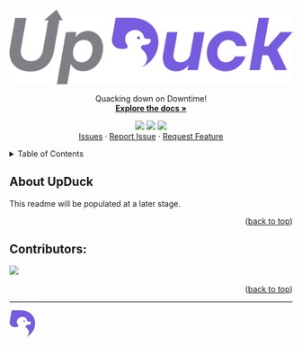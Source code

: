 <!--
######################################
#   _   _ ___ ___  _   _  ___ _  __  #
#  | | | | _ \   \| | | |/ __| |/ /  #
#  | |_| |  _/ |) | |_| | (__| ' <   #
#   \___/|_| |___/ \___/ \___|_|\_\  #
#                                    #
######################################
# ╔════════════════════════════════╗ #
# ║   Quacking Down on Downtime!   ║ #
# ╚════════════════════════════════╝ #
######################################
-->
<a id="readme-top"></a>
<!-- PROJECT LOGO -->
<br />
<div align="center">
  <a href="https://upduck.io">
    <picture>
      <source media="(prefers-color-scheme: dark)" srcset="assets/logo-dark.png">
      <source media="(prefers-color-scheme: light)"srcset="assets/logo-light.png">
      <img alt="UpDuck Logo" src="assets/logo-light.png">
    </picture>
  </a>
  <p align="center">
    Quacking down on Downtime!
    <br />
    <a href="https://docs.upduck.io"><strong>Explore the docs »</strong></a>
    <br />
    <div align="center">
      <a href="https://github.com/FlockSuite/UpDuck/graphs/contributors"><img src="https://img.shields.io/github/contributors/FlockSuite/UpDuck.svg?style=for-the-badge" /></a>
      <a href="https://github.com/FlockSuite/UpDuck/issues"><img src="https://img.shields.io/github/issues/FlockSuite/UpDuck/issues.svg?style=for-the-badge" /></a>
      <a href="https://github.com/FlockSuite/UpDuck/stargazers"><img src="https://img.shields.io/github/stars/FlockSuite/UpDuck.svg?style=for-the-badge"/></a>
    </div>
    <a href="https://github.com/FlockSuite/UpDuck/issues">Issues</a>
    &middot;
    <a href="https://github.com/FlockSuite/UpDuck/issues/new?template=bug_report.yml">Report Issue</a>
    &middot;
    <a href="https://github.com/FlockSuite/UpDuck/issues/new?template=feature_request.yml">Request Feature</a>
  </p>
</div>



<!-- TABLE OF CONTENTS -->
<details>
  <summary>Table of Contents</summary>
  <ol>
    <li>
      <a href="#about-the-project">About UpDuck</a>
    </li>
    <!-- <li>
      <a href="#getting-started">Getting Started</a>
      <ul>
        <li><a href="#prerequisites">Prerequisites</a></li>
        <li><a href="#installation">Installation</a></li>
      </ul>
    </li>
    <li><a href="#usage">Usage</a></li>
    <li><a href="#roadmap">Roadmap</a></li>
    <li><a href="#contributing">Contributing</a></li>
    <li><a href="#license">License</a></li>
    <li><a href="#contact">Contact</a></li>
    <li><a href="#acknowledgments">Acknowledgments</a></li> -->
  </ol>
</details>


## About UpDuck
This readme will be populated at a later stage.

<p align="right">(<a href="#readme-top">back to top</a>)</p>

<!-- ### Features (not limited to:)
- Monitoring
- Alerting (Alert/status integrations)
-  -->



<!-- GETTING STARTED -->
<!-- ## Getting Started

This is an example of how you may give instructions on setting up your project locally.
To get a local copy up and running follow these simple example steps. -->

<!-- ### Prerequisites

This is an example of how to list things you need to use the software and how to install them.
* npm
  ```sh
  npm install npm@latest -g
  ``` -->
<!-- 
### Installation

_Below is an example of how you can instruct your audience on installing and setting up your app. This template doesn't rely on any external dependencies or services._

1. Get a free API Key at [https://example.com](https://example.com)
2. Clone the repo
   ```sh
   git clone https://github.com/github_username/repo_name.git
   ```
3. Install NPM packages
   ```sh
   npm install
   ```
4. Enter your API in `config.js`
   ```js
   const API_KEY = 'ENTER YOUR API';
   ```
5. Change git remote url to avoid accidental pushes to base project
   ```sh
   git remote set-url origin github_username/repo_name
   git remote -v # confirm the changes
   ```

<p align="right">(<a href="#readme-top">back to top</a>)</p> -->



<!-- USAGE EXAMPLES -->
<!-- ## Usage

Use this space to show useful examples of how a project can be used. Additional screenshots, code examples and demos work well in this space. You may also link to more resources.

_For more examples, please refer to the [Documentation](https://example.com)_

<p align="right">(<a href="#readme-top">back to top</a>)</p> -->



<!-- ROADMAP -->
<!-- ## Roadmap

- [x] Add Changelog
- [x] Add back to top links
- [ ] Add Additional Templates w/ Examples
- [ ] Add "components" document to easily copy & paste sections of the readme
- [ ] Multi-language Support
    - [ ] Chinese
    - [ ] Spanish

See the [open issues](https://github.com/FlockSuite/UpDuck/issues) for a full list of proposed features (and known issues).

<p align="right">(<a href="#readme-top">back to top</a>)</p> -->


## Contributors:

<a href="https://github.com/FlockSuite/UpDuck/graphs/contributors">
  <img src="https://contrib.rocks/image?repo=FlockSuite/UpDuck" />
</a>

<p align="right">(<a href="#readme-top">back to top</a>)</p>

---
![Logo](assets/icon.svg)